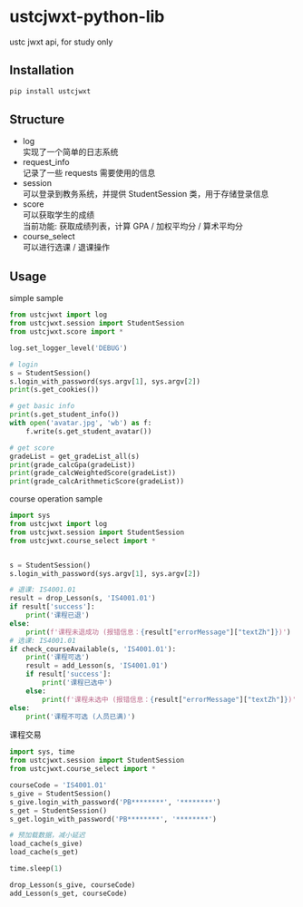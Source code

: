 # ustcjwxt-python-lib

ustc jwxt api, for study only

## Installation

```bash
pip install ustcjwxt
```

## Structure

- log  
  实现了一个简单的日志系统
- request_info  
  记录了一些 requests 需要使用的信息
- session  
  可以登录到教务系统，并提供 StudentSession 类，用于存储登录信息
- score  
  可以获取学生的成绩  
  当前功能: 获取成绩列表，计算 GPA / 加权平均分 / 算术平均分
- course_select  
  可以进行选课 / 退课操作  

## Usage

simple sample
```python
from ustcjwxt import log
from ustcjwxt.session import StudentSession
from ustcjwxt.score import *

log.set_logger_level('DEBUG')

# login
s = StudentSession()
s.login_with_password(sys.argv[1], sys.argv[2])
print(s.get_cookies())

# get basic info
print(s.get_student_info())
with open('avatar.jpg', 'wb') as f:
    f.write(s.get_student_avatar())

# get score
gradeList = get_gradeList_all(s)
print(grade_calcGpa(gradeList))
print(grade_calcWeightedScore(gradeList))
print(grade_calcArithmeticScore(gradeList))
```

course operation sample
```python
import sys
from ustcjwxt import log
from ustcjwxt.session import StudentSession
from ustcjwxt.course_select import *


s = StudentSession()
s.login_with_password(sys.argv[1], sys.argv[2])

# 退课: IS4001.01
result = drop_Lesson(s, 'IS4001.01')
if result['success']:
    print('课程已退')
else:
    print(f'课程未退成功 (报错信息：{result["errorMessage"]["textZh"]})')
# 选课: IS4001.01
if check_courseAvailable(s, 'IS4001.01'):
    print('课程可选')
    result = add_Lesson(s, 'IS4001.01')
    if result['success']:
        print('课程已选中')
    else:
        print(f'课程未选中 (报错信息：{result["errorMessage"]["textZh"]})')
else:
    print('课程不可选 (人员已满)')
```

课程交易
```python
import sys, time
from ustcjwxt.session import StudentSession
from ustcjwxt.course_select import *

courseCode = 'IS4001.01'
s_give = StudentSession()
s_give.login_with_password('PB********', '********')
s_get = StudentSession()
s_get.login_with_password('PB********', '********')

# 预加载数据，减小延迟
load_cache(s_give)
load_cache(s_get)

time.sleep(1)

drop_Lesson(s_give, courseCode)
add_Lesson(s_get, courseCode)
```
